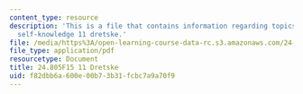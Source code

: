 ```yaml
---
content_type: resource
description: 'This is a file that contains information regarding topics in epistemology:
  self-knowledge 11 dretske.'
file: /media/https%3A/open-learning-course-data-rc.s3.amazonaws.com/24-805-topics-in-epistemology-self-knowledge-fall-2015/f82dbb6a600e00b73b31fcbc7a9a70f9_MIT24_805F15_11Dre.pdf
file_type: application/pdf
resourcetype: Document
title: 24.805F15 11 Dretske
uid: f82dbb6a-600e-00b7-3b31-fcbc7a9a70f9
---
```

